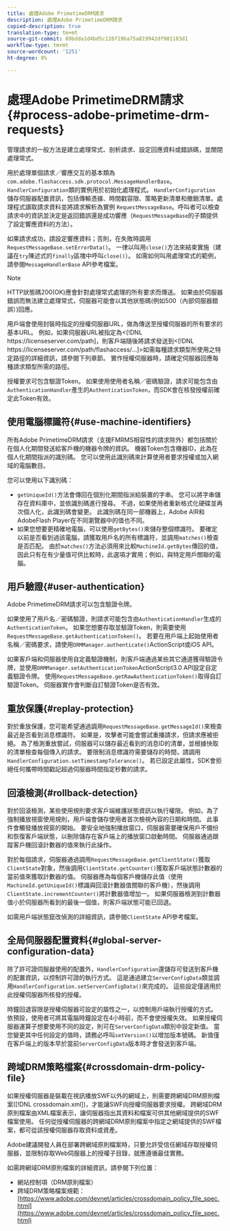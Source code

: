 ```yaml
---
title: 處理Adobe PrimetimeDRM請求
description: 處理Adobe PrimetimeDRM請求
copied-description: true
translation-type: tm+mt
source-git-commit: 89bdda1d4bd5c126f19ba75a819942df901183d1
workflow-type: tm+mt
source-wordcount: '1251'
ht-degree: 0%

---
```



# 處理Adobe PrimetimeDRM請求{#process-adobe-primetime-drm-requests}

管理請求的一般方法是建立處理常式、剖析請求、設定回應資料或錯誤碼，並關閉處理常式。

用於處理單個請求／響應交互的基本類為`com.adobe.flashaccess.sdk.protocol.MessageHandlerBase`。 `HandlerConfiguration`類的實例用於初始化處理程式。 `HandlerConfiguration` 儲存伺服器配置資訊，包括傳輸憑據、時間戳容限、策略更新清單和撤銷清單。處理程式讀取請求資料並將請求解析為實例 `RequestMessageBase`。呼叫者可以檢查請求中的資訊並決定是返回錯誤還是成功響應（`RequestMessageBase`的子類提供了設定響應資料的方法）。

如果請求成功，請設定響應資料；否則，在失敗時調用`RequestMessageBase.setErrorData()`。 一律以叫用`close()`方法來結束實施（建議在`try`陳述式的`finally`區塊中呼叫`close()`）。 如需如何叫用處理常式的範例，請參閱`MessageHandlerBase` API參考檔案。

>[!NOTE]
>
>HTTP狀態碼200(OK)應會針對處理常式處理的所有要求而傳送。 如果由於伺服器錯誤而無法建立處理常式，伺服器可能會以其他狀態碼(例如500（內部伺服器錯誤）)回應。

用戶端會使用封裝時指定的授權伺服器URL，做為傳送至授權伺服器的所有要求的基本URL。 例如，如果伺服器URL被指定為&lt;[!DNL ht<span></span>tps://licenseserver.com/path]，則客戶端隨後將請求發送到&lt;[!DNL ht<span></span>tps://licenseserver.com/path/flashaccess/...]>如需每種請求類型所使用之特定路徑的詳細資訊，請參閱下列章節。 實作授權伺服器時，請確定伺服器回應每種請求類型所需的路徑。

授權要求可包含驗證Token。 如果使用使用者名稱／密碼驗證，請求可能包含由`AuthenticationHandler`產生的`AuthenticationToken`，而SDK會在核發授權前確定此Token有效。

## 使用電腦標識符{#use-machine-identifiers}

所有Adobe PrimetimeDRM請求（支援FMRMS相容性的請求除外）都包括關於在個人化期間發送給客戶機的機器令牌的資訊。 機器Token包含機器ID，此為在個人化期間指派的識別碼。 您可以使用此識別碼來計算使用者要求授權或加入網域的電腦數目。

您可以使用以下識別碼：

* `getUniqueId()`方法會傳回在個別化期間指派給裝置的字串。 您可以將字串儲存在資料庫中，並依識別碼進行搜尋。 不過，如果使用者重新格式化硬碟並再次個人化，此識別碼會變更。 此識別碼在同一部機器上，Adobe AIR和AdobeFlash Player在不同瀏覽器中的值也不同。
* 如果您想要更精確地電腦，可以使用`getBytes()`來儲存整個標識符。 要確定以前是否看到過該電腦，請獲取用戶名的所有標識符，並調用`matches()`檢查是否匹配。 由於`matches()`方法必須用來比較`MachineId.getBytes`傳回的值，因此只有在有少量值可供比較時，此選項才實用；例如，與特定用戶關聯的電腦。

## 用戶驗證{#user-authentication}

Adobe PrimetimeDRM請求可以包含驗證令牌。

如果使用了用戶名／密碼驗證，則請求可能包含由`AuthenticationHandler`生成的`AuthenticationToken`。 如果您想要存取並驗證Token，則需要使用`RequestMessageBase.getAuthenticationToken()`。 若要在用戶端上起始使用者名稱／密碼要求，請使用`DRMManager.authenticate()`ActionScript或iOS API。

如果客戶端和伺服器使用自定義驗證機制，則客戶端通過某些其它通道獲得驗證令牌，並使用`DRMManager.setAuthenticationToken`ActionScript3.0 API設定自定義驗證令牌。 使用`RequestMessageBase.getRawAuthenticationToken()`取得自訂驗證Token。 伺服器實作會判斷自訂驗證Token是否有效。

## 重放保護{#replay-protection}

對於重放保護，您可能希望通過調用`RequestMessageBase.getMessageId()`來檢查最近是否看到消息標識符。 如果是，攻擊者可能會嘗試重播請求，但請求應被拒絕。 為了檢測重放嘗試，伺服器可以儲存最近看到的消息ID的清單，並根據快取的清單檢查每個傳入的請求。 要限制消息標識符需要儲存的時間，請調用`HandlerConfiguration.setTimestampTolerance()`。 若已設定此屬性，SDK會拒絕任何攜帶時間戳記超過伺服器時間指定秒數的請求。

## 回滾檢測{#rollback-detection}

對於回滾檢測，某些使用規則要求客戶端維護狀態資訊以執行權限。 例如，為了強制播放視窗使用規則，用戶端會儲存使用者首次檢視內容的日期和時間。 此事件會觸發播放視窗的開始。 要安全地強制播放窗口，伺服器需要確保用戶不備份和恢復客戶端狀態，以刪除儲存在客戶端上的播放窗口啟動時間。 伺服器通過跟蹤客戶機回滾計數器的值來執行此操作。

對於每個請求，伺服器通過調用`RequestMessageBase.getClientState()`獲取`ClientState`對象，然後調用`ClientState.getCounter()`獲取客戶端狀態計數器的當前值來獲取計數器的值。 伺服器應為每個客戶機儲存此值（使用`MachineId.getUniqueId()`標識與回滾計數器值關聯的客戶機），然後調用`ClientState.incrementCounter()`將計數器值增加一。 如果伺服器檢測到計數器值小於伺服器所看到的最後一個值，則客戶端狀態可能已回退。

如需用戶端狀態竄改偵測的詳細資訊，請參閱`ClientState` API參考檔案。

## 全局伺服器配置資料{#global-server-configuration-data}

除了許可證伺服器使用的配置外，`HandlerConfiguration`還儲存可發送到客戶機的配置資訊，以控制許可證的執行方式。 這是通過建立`ServerConfigData`類並調用`HandlerConfiguration.setServerConfigData()`來完成的。 這些設定僅適用於此授權伺服器所核發的授權。

時鐘回退容限是授權伺服器可設定的屬性之一，以控制用戶端執行授權的方式。 依預設，使用者可將其電腦時鐘設定在4小時前，而不會使授權失效。 如果授權伺服器運算子想要使用不同的設定，則可在`ServerConfigData`類別中設定新值。 當您變更其中任何設定的值時，請務必呼叫`setVersion()`以增加版本號碼。 新值僅在客戶端上的版本早於當前`ServerConfigData`版本時才會發送到客戶端。

## 跨域DRM策略檔案{#crossdomain-drm-policy-file}

如果授權伺服器是裝載在視訊播放SWF以外的網域上，則需要跨網域DRM原則檔案([!DNL crossdomain.xml])，才能讓SWF向授權伺服器要求授權。 跨網域DRM原則檔案由XML檔案表示，讓伺服器指出其資料和檔案可供其他網域提供的SWF檔案使用。 任何從授權伺服器的跨網域DRM原則檔案中指定之網域提供的SWF檔案，都可從該授權伺服器存取資料或資產。

Adobe建議開發人員在部署跨網域原則檔案時，只要允許受信任網域存取授權伺服器，並限制存取Web伺服器上的授權子目錄，就應遵循最佳實務。

如需跨網域DRM原則檔案的詳細資訊，請參閱下列位置：

* 網站控制項（DRM原則檔案）
* 跨域DRM策略檔案規範：[https://www.adobe.com/devnet/articles/crossdomain_policy_file_spec.html](https://www.adobe.com/devnet/articles/crossdomain_policy_file_spec.html)